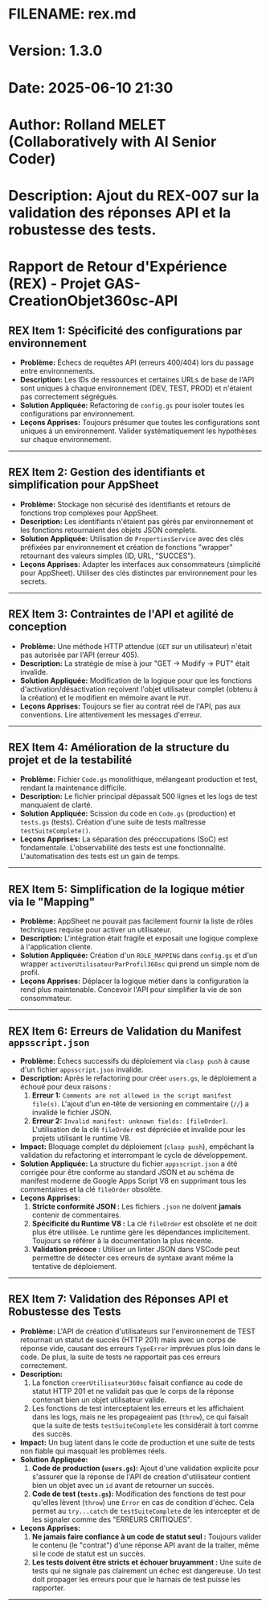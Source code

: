 # FILENAME: rex.md
# Version: 1.3.0
# Date: 2025-06-10 21:30
# Author: Rolland MELET (Collaboratively with AI Senior Coder)
# Description: Ajout du REX-007 sur la validation des réponses API et la robustesse des tests.
# Rapport de Retour d'Expérience (REX) - Projet GAS-CreationObjet360sc-API

## REX Item 1: Spécificité des configurations par environnement
*   **Problème:** Échecs de requêtes API (erreurs 400/404) lors du passage entre environnements.
*   **Description:** Les IDs de ressources et certaines URLs de base de l'API sont uniques à chaque environnement (DEV, TEST, PROD) et n'étaient pas correctement ségrégués.
*   **Solution Appliquée:** Refactoring de `config.gs` pour isoler toutes les configurations par environnement.
*   **Leçons Apprises:** Toujours présumer que toutes les configurations sont uniques à un environnement. Valider systématiquement les hypothèses sur chaque environnement.

---

## REX Item 2: Gestion des identifiants et simplification pour AppSheet
*   **Problème:** Stockage non sécurisé des identifiants et retours de fonctions trop complexes pour AppSheet.
*   **Description:** Les identifiants n'étaient pas gérés par environnement et les fonctions retournaient des objets JSON complets.
*   **Solution Appliquée:** Utilisation de `PropertiesService` avec des clés préfixées par environnement et création de fonctions "wrapper" retournant des valeurs simples (ID, URL, "SUCCES").
*   **Leçons Apprises:** Adapter les interfaces aux consommateurs (simplicité pour AppSheet). Utiliser des clés distinctes par environnement pour les secrets.

---

## REX Item 3: Contraintes de l'API et agilité de conception
*   **Problème:** Une méthode HTTP attendue (`GET` sur un utilisateur) n'était pas autorisée par l'API (erreur 405).
*   **Description:** La stratégie de mise à jour "GET -> Modify -> PUT" était invalide.
*   **Solution Appliquée:** Modification de la logique pour que les fonctions d'activation/désactivation reçoivent l'objet utilisateur complet (obtenu à la création) et le modifient en mémoire avant le `PUT`.
*   **Leçons Apprises:** Toujours se fier au contrat réel de l'API, pas aux conventions. Lire attentivement les messages d'erreur.

---

## REX Item 4: Amélioration de la structure du projet et de la testabilité
*   **Problème:** Fichier `Code.gs` monolithique, mélangeant production et test, rendant la maintenance difficile.
*   **Description:** Le fichier principal dépassait 500 lignes et les logs de test manquaient de clarté.
*   **Solution Appliquée:** Scission du code en `Code.gs` (production) et `tests.gs` (tests). Création d'une suite de tests maîtresse `testSuiteComplete()`.
*   **Leçons Apprises:** La séparation des préoccupations (SoC) est fondamentale. L'observabilité des tests est une fonctionnalité. L'automatisation des tests est un gain de temps.

---

## REX Item 5: Simplification de la logique métier via le "Mapping"
*   **Problème:** AppSheet ne pouvait pas facilement fournir la liste de rôles techniques requise pour activer un utilisateur.
*   **Description:** L'intégration était fragile et exposait une logique complexe à l'application cliente.
*   **Solution Appliquée:** Création d'un `ROLE_MAPPING` dans `config.gs` et d'un wrapper `activerUtilisateurParProfil360sc` qui prend un simple nom de profil.
*   **Leçons Apprises:** Déplacer la logique métier dans la configuration la rend plus maintenable. Concevoir l'API pour simplifier la vie de son consommateur.

---

## REX Item 6: Erreurs de Validation du Manifest `appsscript.json`
*   **Problème:**
    Échecs successifs du déploiement via `clasp push` à cause d'un fichier `appsscript.json` invalide.
*   **Description:**
    Après le refactoring pour créer `users.gs`, le déploiement a échoué pour deux raisons :
    1.  **Erreur 1:** `Comments are not allowed in the script manifest file(s)`. L'ajout d'un en-tête de versioning en commentaire (`//`) a invalidé le fichier JSON.
    2.  **Erreur 2:** `Invalid manifest: unknown fields: [fileOrder]`. L'utilisation de la clé `fileOrder` est dépréciée et invalide pour les projets utilisant le runtime V8.
*   **Impact:**
    Bloquage complet du déploiement (`clasp push`), empêchant la validation du refactoring et interrompant le cycle de développement.
*   **Solution Appliquée:**
    La structure du fichier `appsscript.json` a été corrigée pour être conforme au standard JSON et au schéma de manifest moderne de Google Apps Script V8 en supprimant tous les commentaires et la clé `fileOrder` obsolète.
*   **Leçons Apprises:**
    1.  **Stricte conformité JSON :** Les fichiers `.json` ne doivent **jamais** contenir de commentaires.
    2.  **Spécificité du Runtime V8 :** La clé `fileOrder` est obsolète et ne doit plus être utilisée. Le runtime gère les dépendances implicitement. Toujours se référer à la documentation la plus récente.
    3.  **Validation précoce :** Utiliser un linter JSON dans VSCode peut permettre de détecter ces erreurs de syntaxe avant même la tentative de déploiement.

---



## REX Item 7: Validation des Réponses API et Robustesse des Tests
*   **Problème:**
    L'API de création d'utilisateurs sur l'environnement de TEST retournait un statut de succès (HTTP 201) mais avec un corps de réponse vide, causant des erreurs `TypeError` imprévues plus loin dans le code. De plus, la suite de tests ne rapportait pas ces erreurs correctement.
*   **Description:**
    1.  La fonction `creerUtilisateur360sc` faisait confiance au code de statut HTTP 201 et ne validait pas que le corps de la réponse contenait bien un objet utilisateur valide.
    2.  Les fonctions de test interceptaient les erreurs et les affichaient dans les logs, mais ne les propageaient pas (`throw`), ce qui faisait que la suite de tests `testSuiteComplete` les considérait à tort comme des succès.
*   **Impact:**
    Un bug latent dans le code de production et une suite de tests non fiable qui masquait les problèmes réels.
*   **Solution Appliquée:**
    1.  **Code de production (`users.gs`):** Ajout d'une validation explicite pour s'assurer que la réponse de l'API de création d'utilisateur contient bien un objet avec un `id` avant de retourner un succès.
    2.  **Code de test (`tests.gs`):** Modification des fonctions de test pour qu'elles lèvent (`throw`) une `Error` en cas de condition d'échec. Cela permet au `try...catch` de `testSuiteComplete` de les intercepter et de les signaler comme des "ERREURS CRITIQUES".
*   **Leçons Apprises:**
    1.  **Ne jamais faire confiance à un code de statut seul :** Toujours valider le contenu (le "contrat") d'une réponse API avant de la traiter, même si le code de statut est un succès.
    2.  **Les tests doivent être stricts et échouer bruyamment :** Une suite de tests qui ne signale pas clairement un échec est dangereuse. Un test doit propager les erreurs pour que le harnais de test puisse les rapporter.

---